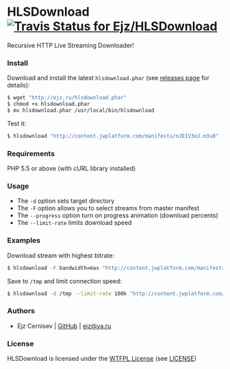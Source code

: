 # HLSDownload [![Travis Status for Ejz/HLSDownload](https://travis-ci.org/Ejz/HLSDownload.svg?branch=master)](https://travis-ci.org/Ejz/HLSDownload)

Recursive HTTP Live Streaming Downloader!

### Install

Download and install the latest `hlsdownload.phar` (see [releases page](https://github.com/Ejz/HLSDownload/releases) for details):

```bash
$ wget "http://ejz.ru/hlsdownload.phar"
$ chmod +x hlsdownload.phar
$ mv hlsdownload.phar /usr/local/bin/hlsdownload
```

Test it:

```bash
$ hlsdownload "http://content.jwplatform.com/manifests/nJEIV3eJ.m3u8"
```

### Requirements

PHP 5.5 or above (with cURL library installed)

### Usage

* The `-d` option sets target directory
* The `-F` option allows you to select streams from master manifest
* The `--progress` option turn on progress animation (download percents)
* The `--limit-rate` limits download speed

### Examples

Download stream with highest bitrate:

```bash
$ hlsdownload -F bandwidth=max "http://content.jwplatform.com/manifests/nJEIV3eJ.m3u8"
```

Save to `/tmp` and limit connection speed:

```bash
$ hlsdownload -d /tmp --limit-rate 100k "http://content.jwplatform.com/manifests/nJEIV3eJ.m3u8"
```

### Authors

- Ejz Cernisev  | [GitHub](https://github.com/Ejz) | <ejz@ya.ru>

### License

HLSDownload is licensed under the [WTFPL License](https://en.wikipedia.org/wiki/WTFPL) (see [LICENSE](LICENSE))
